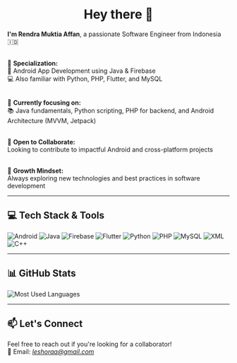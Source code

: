 <h1 align="center">Hey there 👋</h1>

<p align="left">
  <strong>I'm Rendra Muktia Affan</strong>, a passionate Software Engineer from Indonesia 🇮🇩<br><br>

  💼 <strong>Specialization:</strong><br>
  📱 Android App Development using Java & Firebase<br>
  💻 Also familiar with Python, PHP, Flutter, and MySQL<br><br>

  🎯 <strong>Currently focusing on:</strong><br>
  📚 Java fundamentals, Python scripting, PHP for backend, and Android Architecture (MVVM, Jetpack)<br><br>

  🤝 <strong>Open to Collaborate:</strong><br>
  Looking to contribute to impactful Android and cross-platform projects<br><br>

  🌱 <strong>Growth Mindset:</strong><br>
  Always exploring new technologies and best practices in software development<br>
</p>

---

## 💻 Tech Stack & Tools

<p align="left">
  <img src="https://img.shields.io/badge/Android-3DDC84?style=for-the-badge&logo=android&logoColor=white" alt="Android"/>
  <img src="https://img.shields.io/badge/Java-007396?style=for-the-badge&logo=java&logoColor=white" alt="Java"/>
  <img src="https://img.shields.io/badge/Firebase-FFCA28?style=for-the-badge&logo=firebase&logoColor=black" alt="Firebase"/>
  <img src="https://img.shields.io/badge/Flutter-02569B?style=for-the-badge&logo=flutter&logoColor=white" alt="Flutter"/>
  <img src="https://img.shields.io/badge/Python-3776AB?style=for-the-badge&logo=python&logoColor=white" alt="Python"/>
  <img src="https://img.shields.io/badge/PHP-777BB4?style=for-the-badge&logo=php&logoColor=white" alt="PHP"/>
  <img src="https://img.shields.io/badge/MySQL-4479A1?style=for-the-badge&logo=mysql&logoColor=white" alt="MySQL"/>
  <img src="https://img.shields.io/badge/XML-00599C?style=for-the-badge&logo=xml&logoColor=white" alt="XML"/>
  <img src="https://img.shields.io/badge/C++-00599C?style=for-the-badge&logo=cplusplus&logoColor=white" alt="C++"/>
</p>

---

## 📊 GitHub Stats

<p align="left">
  <img src="https://github-readme-stats.vercel.app/api/top-langs/?username=Leshoraa&layout=compact&theme=tokyonight" alt="Most Used Languages"/>
</p>

---

## 📫 Let's Connect

Feel free to reach out if you're looking for a collaborator!<br>
📧 Email: <i>leshoraa@gmail.com</i><br>
